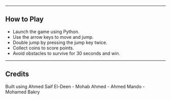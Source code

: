 
---

## **How to Play**
- Launch the game using Python.
- Use the arrow keys to move and jump.
- Double jump by pressing the jump key twice.
- Collect coins to score points.
- Avoid obstacles to survive for 30 seconds and win.

---

## **Credits**
Built using Ahmed Saif El-Deen - Mohab Ahmed - Ahmed Mando - Mohamed Bakry
